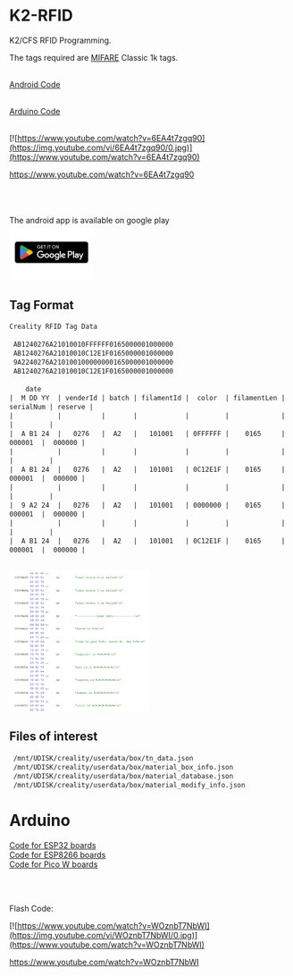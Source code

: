 # K2-RFID
K2/CFS RFID Programming.<br>

The tags required are <a href=https://en.wikipedia.org/wiki/MIFARE>MIFARE</a> Classic 1k tags.<br>


<br>
<a href=https://github.com/DnG-Crafts/K2-RFID/tree/main/Android/SpoolID>Android Code</a>
<br>
<br>

<a href=https://github.com/DnG-Crafts/K2-RFID/tree/main/Arduino>Arduino Code</a>
<br>
<br>

[![https://www.youtube.com/watch?v=6EA4t7zgq90](https://img.youtube.com/vi/6EA4t7zgq90/0.jpg)](https://www.youtube.com/watch?v=6EA4t7zgq90)

https://www.youtube.com/watch?v=6EA4t7zgq90<br>


<br><br><br>
The android app is available on google play<br>
<a href="https://play.google.com/store/apps/details?id=dngsoftware.spoolid&hl=en"><img src=https://github.com/DnG-Crafts/K2-RFID/blob/main/docs/gp.webp width="30%" height="30%"></a>
<br>



## Tag Format
```
Creality RFID Tag Data

 AB1240276A21010010FFFFFF0165000001000000
 AB1240276A21010010C12E1F0165000001000000
 9A2240276A210100100000000165000001000000
 AB1240276A21010010C12E1F0165000001000000
 
    date             
|  M DD YY  | venderId | batch | filamentId |  color  | filamentLen | serialNum | reserve |
|           |          |       |            |         |             |           |         |
|  A B1 24  |   0276   |  A2   |   101001   | 0FFFFFF |    0165     |   000001  |  000000 |
|           |          |       |            |         |             |           |         |
|  A B1 24  |   0276   |  A2   |   101001   | 0C12E1F |    0165     |   000001  |  000000 |
|           |          |       |            |         |             |           |         |
|  9 A2 24  |   0276   |  A2   |   101001   | 0000000 |    0165     |   000001  |  000000 |
|           |          |       |            |         |             |           |         |
|  A B1 24  |   0276   |  A2   |   101001   | 0C12E1F |    0165     |   000001  |  000000 |
  
```

<img src=https://github.com/DnG-Crafts/K2-RFID/blob/main/docs/ghi.jpg width=50% height=50%>




## Files of interest
```
 /mnt/UDISK/creality/userdata/box/tn_data.json
 /mnt/UDISK/creality/userdata/box/material_box_info.json
 /mnt/UDISK/creality/userdata/box/material_database.json
 /mnt/UDISK/creality/userdata/box/material_modify_info.json
```


# Arduino

<a href=https://github.com/DnG-Crafts/K2-RFID/tree/main/Arduino/ESP32>Code for ESP32 boards</a><br>
<a href=https://github.com/DnG-Crafts/K2-RFID/tree/main/Arduino/ESP8266>Code for ESP8266 boards</a><br>
<a href=https://github.com/DnG-Crafts/K2-RFID/tree/main/Arduino/Pico_W>Code for Pico W boards</a><br>

<br><br>

Flash Code:

[![https://www.youtube.com/watch?v=WOznbT7NbWI](https://img.youtube.com/vi/WOznbT7NbWI/0.jpg)](https://www.youtube.com/watch?v=WOznbT7NbWI)

https://www.youtube.com/watch?v=WOznbT7NbWI<br>

